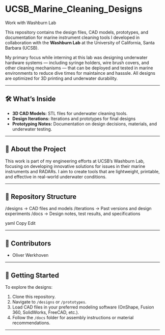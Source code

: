 # UCSB_Marine_Cleaning_Designs
Work with Washburn Lab

This repository contains the design files, CAD models, prototypes, and documentation for marine instrument cleaning tools I developed in collaboration with the **Washburn Lab** at the University of California, Santa Barbara (UCSB).

My primary focus while interning at this lab was designing underwater hardware systems — including syringe holders, wire brush covers, and other cleaning mechanisms — that can be deployed and tested in marine environments to reduce dive times for maintaince and hasssle. All designs are optimized for 3D printing and underwater durability.

---

## 🛠 What’s Inside

- **3D CAD Models:** STL files for underwater cleaning tools.
- **Design Iterations:** Iterations and prototypes for final designs
- **Prototyping Notes:** Documentation on design decisions, materials, and underwater testing.

---

## 🌊 About the Project

This work is part of my engineering efforts at UCSB’s Washburn Lab, focusing on developing innovative solutions for issues in their marine instruments and RADARs. I aim to create tools that are lightweight, printable, and effective in real-world underwater conditions.

---

## 📂 Repository Structure

/designs → CAD files and models
/iterations → Past versions and design experiments
/docs → Design notes, test results, and specifications

yaml
Copy
Edit

---

## 🤝 Contributors

- Oliver Werkhoven

---

## 🚀 Getting Started

To explore the designs:
1. Clone this repository.
2. Navigate to `/designs` or `/prototypes`.
3. Load CAD files in your preferred modeling software (OnShape, Fusion 360, SolidWorks, FreeCAD, etc.).
4. Follow the `/docs` folder for assembly instructions or material recommendations.

---
